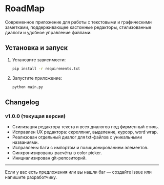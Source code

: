 # RoadMap

Современное приложение для работы с текстовыми и графическими заметками, поддерживающее кастомные редакторы, стилизованные диалоги и удобное управление файлами.

## Установка и запуск

1. Установите зависимости:
   ```bash
   pip install -r requirements.txt
   ```
2. Запустите приложение:
   ```bash
   python main.py
   ```

## Changelog

### v1.0.0 (текущая версия)
- Стилизация редактора текста и всех диалогов под фирменный стиль.
- Исправлен UX редактора: скроллинг, выделение, курсор, word wrap.
- Реализован отдельный диалог для txt-файлов с уникальными названиями.
- Исправлены баги с импортом и позиционированием элементов.
- Синхронизированы расчёты в color picker.
- Инициализирован git-репозиторий.

---

Если у вас есть предложения или вы нашли баг — создайте issue или напишите разработчику. 